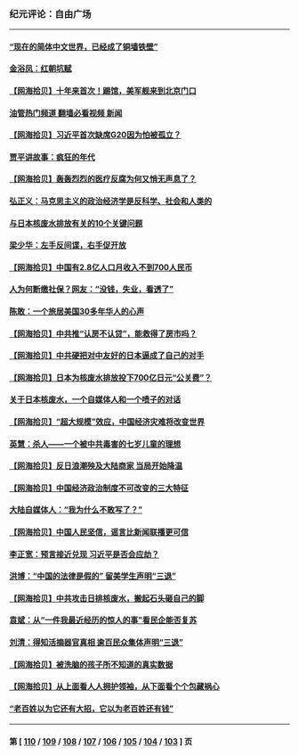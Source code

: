 ### 纪元评论：自由广场
---
#### [“现在的简体中文世界，已经成了铜墙铁壁”](../../pages/nsc993/n14070133.md?09100330) 
#### [金浴凤：红朝坑赋](../../pages/nsc993/n14070310.md?09100330) 
#### [【网海拾贝】十年来首次！踢馆，美军舰来到北京门口](../../pages/nsc993/n14069484.md?09100330) 
#### [油管热门频道 翻墙必看视频 新闻](ok?09100330)
#### [【网海拾贝】习近平首次缺席G20因为怕被孤立？](../../pages/nsc993/n14068712.md?09100330) 
#### [贾平讲故事：疯狂的年代](../../pages/nsc993/n14068340.md?09100330) 
#### [【网海拾贝】轰轰烈烈的医疗反腐为何又悄无声息了？](../../pages/nsc993/n14067969.md?09100330) 
#### [弘正义：马克思主义的政治经济学是反科学、社会和人类的](../../pages/nsc993/n14067868.md?09100330) 
#### [与日本核废水排放有关的10个关键问题](../../pages/nsc993/n14067276.md?09100330) 
#### [梁少华：左手反间谍，右手促开放](../../pages/nsc993/n14067237.md?09100330) 
#### [【网海拾贝】中国有2.8亿人口月收入不到700人民币](../../pages/nsc993/n14066723.md?09100330) 
#### [人为何断缴社保？网友：“没钱，失业，看透了”](../../pages/nsc993/n14066717.md?09100330) 
#### [陈敢：一个旅居美国30多年华人的心声](../../pages/nsc993/n14066659.md?09100330) 
#### [【网海拾贝】中共推“认房不认贷”，能救得了房市吗？](../../pages/nsc993/n14066238.md?09100330) 
#### [【网海拾贝】中共硬把对中友好的日本逼成了自己的对手](../../pages/nsc993/n14065888.md?09100330) 
#### [【网海拾贝】日本为核废水排放投下700亿日元“公关费”？](../../pages/nsc993/n14065145.md?09100330) 
#### [关于日本核废水，一个自媒体人和一个喷子的对话](../../pages/nsc993/n14065097.md?09100330) 
#### [【网海拾贝】“超大规模”效应，中国经济灾难将改变世界](../../pages/nsc993/n14064501.md?09100330) 
#### [英慧：杀人——一个被中共毒害的七岁儿童的理想](../../pages/nsc993/n14064305.md?09100330) 
#### [【网海拾贝】反日浪潮殃及大陆商家 当局开始降温](../../pages/nsc993/n14063798.md?09100330) 
#### [【网海拾贝】中国经济政治制度不可改变的三大特征](../../pages/nsc993/n14063134.md?09100330) 
#### [大陆自媒体人：“我为什么不敢写了？”](../../pages/nsc993/n14063157.md?09100330) 
#### [【网海拾贝】中国人民坚信，谣言比新闻联播更可信](../../pages/nsc993/n14062543.md?09100330) 
#### [李正宽：预言接近兑现 习近平是否会应劫？](../../pages/nsc993/n14061898.md?09100330) 
#### [洪博：“中国的法律是假的” 留美学生声明“三退”](../../pages/nsc993/n14062281.md?09100330) 
#### [【网海拾贝】中共攻击日排核废水，搬起石头砸自己的脚](../../pages/nsc993/n14061890.md?09100330) 
#### [袁斌：从“一件我最近经历的惊人的事”看民企能否复苏](../../pages/nsc993/n14061863.md?09100330) 
#### [刘清：得知活摘器官真相 逾百民众集体声明“三退”](../../pages/nsc993/n14061753.md?09100330) 
#### [【网海拾贝】被洗脑的孩子所不知道的真实数据](../../pages/nsc993/n14061579.md?09100330) 
#### [【网海拾贝】从上面看人人拥护领袖，从下面看个个包藏祸心](../../pages/nsc993/n14060605.md?09100330) 
#### [“老百姓以为它还有大招，它以为老百姓还有钱”](../../pages/nsc993/n14060041.md?09100330) 

---
#### 第 [ [110](./110.md?09100330) / [109](./109.md?09100330) / [108](./108.md?09100330) / [107](./107.md?09100330) / [106](./106.md?09100330) / [105](./105.md?09100330) / [104](./104.md?09100330) / [103](./103.md?09100330) ] 页
